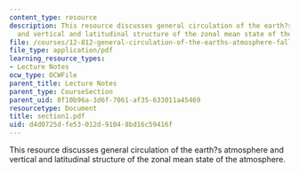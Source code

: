 ```yaml
---
content_type: resource
description: This resource discusses general circulation of the earth?s atmosphere
  and vertical and latitudinal structure of the zonal mean state of the atmosphere.
file: /courses/12-812-general-circulation-of-the-earths-atmosphere-fall-2005/d4d0725dfe53012d91048bd16c59416f_section1.pdf
file_type: application/pdf
learning_resource_types:
- Lecture Notes
ocw_type: OCWFile
parent_title: Lecture Notes
parent_type: CourseSection
parent_uid: 8f10b96a-3d6f-7061-af35-633011a45469
resourcetype: Document
title: section1.pdf
uid: d4d0725d-fe53-012d-9104-8bd16c59416f
---
```

This resource discusses general circulation of the earth?s atmosphere and vertical and latitudinal structure of the zonal mean state of the atmosphere.

